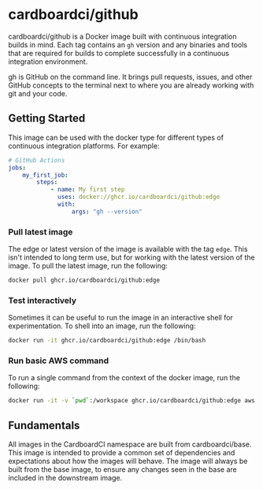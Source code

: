 # cardboardci/github

cardboardci/github is a Docker image built with continuous integration builds in mind. Each tag contains an `gh` version and any binaries and tools that are required for builds to complete successfully in a continuous integration environment.

gh is GitHub on the command line. It brings pull requests, issues, and other GitHub concepts to the terminal next to where you are already working with git and your code.

## Getting Started

This image can be used with the docker type for different types of continuous integration platforms. For example:

```yml
# GitHub Actions
jobs:
    my_first_job:
        steps:
            - name: My first step
              uses: docker://ghcr.io/cardboardci/github:edge
              with:
                  args: "gh --version"
```

### Pull latest image

The edge or latest version of the image is available with the tag `edge`. This isn't intended to long term use, but for working with the latest version of the image. To pull the latest image, run the following:

```bash
docker pull ghcr.io/cardboardci/github:edge
```

### Test interactively

Sometimes it can be useful to run the image in an interactive shell for experimentation. To shell into an image, run the following:

```bash
docker run -it ghcr.io/cardboardci/github:edge /bin/bash
```

### Run basic AWS command

To run a single command from the context of the docker image, run the following:

```bash
docker run -it -v `pwd`:/workspace ghcr.io/cardboardci/github:edge aws --version
```

## Fundamentals

All images in the CardboardCI namespace are built from cardboardci/base. This image is intended to provide a common set of dependencies and expectations about how the images will behave. The image will always be built from the base image, to ensure any changes seen in the base are included in the downstream image.
